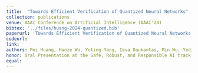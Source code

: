 ```yaml
---
title:  "Towards Efficient Verification of Quantized Neural Networks"
collection: publications
venue: AAAI Conference on Artificial Intelligence (AAAI'24) 
bibtex: '../files/huang-2024-quantized.bib'
paperurl: 'Towards Efficient Verification of Quantized Neural Networks'
codeurl: 
link:
authors: Pei Huang, Haoze Wu, Yuting Yang, Ieva Daukantas, Min Wu, Yedi Zhang, Clark Barrett
honor: Oral Presentation at the Safe, Robust, and Responsible AI track
equal:
---
```

